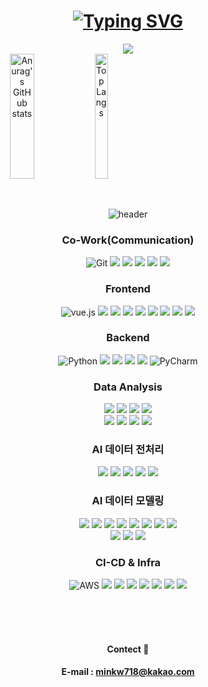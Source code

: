 <!-- README TITLE -->
<h1 align = "center">
  <a href="https://git.io/typing-svg"><img src="https://readme-typing-svg.demolab.com?font=Fira+Code&size=75&duration=1000&pause=500&color=31FF00&background=000000EE&center=true&multiline=true&width=1920&height=384&lines=Hello+World+!;+I'm+MinMessi+;Welcome+to+my+Devlog+GitHub+profile" alt="Typing SVG" /></a>
</h1>

<div align="center"> 
  <img src="https://profile-counter.glitch.me/<MinMessi>/count.svg">
  
  <!--
  [![Anurag's GitHub stats](https://github-readme-stats.vercel.app/api?username=MinMessi&show_icons=true&theme=dark)](https://github.com/anuraghazra/github-readme-stats)

  [![Top Langs](https://github-readme-stats.vercel.app/api/top-langs/?username=MinMessi&theme=dark)](https://github.com/anuraghazra/github-readme-stats)
  
  [![Top Langs](https://github-readme-stats.vercel.app/api/top-langs/?username=MinMessi&layout=compact&theme=white)](https://github.com/anuraghazra/github-readme-stats)
  -->

  <div style="display: flex; flex-direction: row;">
    <a href="https://github.com/anuraghazra/github-readme-stats">
      <img src="https://github-readme-stats.vercel.app/api?username=MinMessi&show_icons=true&theme=dark" alt="Anurag's GitHub stats" style="height: 200px; width: 49%"/>
    </a>
    <a href="https://github.com/anuraghazra/github-readme-stats">
      <img src="https://github-readme-stats.vercel.app/api/top-langs/?username=MinMessi&theme=dark&layout=compact&card_width=340" alt="Top Langs" style="height: 200px; width: 49%"/>
    </a>
  </div>


  <br/>
  
   <br/>


<!-- 공부중인 스킬셋 표현-->
![header](https://capsule-render.vercel.app/api?type=Cylinder&color=000000&height=50&text=🧑🏻‍💻My%20Studying%20Skill%20Set&fontColor=ffffff&fontSize=20)

### Co-Work(Communication)
![Git](https://img.shields.io/badge/Git-F05032?style=for-the-badge&logo=git&logoColor=white)
<img src="https://img.shields.io/badge/GitHub-181717?style=for-the-badge&logo=GitHub&logoColor=white"/>
<img src="https://img.shields.io/badge/gitkraken-179287?style=for-the-badge&logo=gitkraken&logoColor=white"/>
<img src="https://img.shields.io/badge/notion-%23000000?style=for-the-badge&logo=notion&logoColor=white"/> 
<img src="https://img.shields.io/badge/slack-%234A154B?style=for-the-badge&logo=slack&logoColor=white"/>
<img src="https://img.shields.io/badge/discord-5865F2?style=for-the-badge&logo=discord&logoColor=white"/>

### Frontend
![vue.js](https://img.shields.io/badge/vue.js-4FC08D?style=for-the-badge&logo=vue.js&logoColor=white) 
<img src="https://img.shields.io/badge/vuetify-%231867C0?style=for-the-badge&logo=vuetify&logoColor=white"/>
<img src="https://img.shields.io/badge/typescript-3178C6?style=for-the-badge&logo=typescript&logoColor=black"/>
<img src="https://img.shields.io/badge/axios-%235A29E4?style=for-the-badge&logo=axios&logoColor=white"/>
<img src="https://img.shields.io/badge/D3.js-F9A03C?style=for-the-badge&logo=d3.js&logoColor=white"/>
<img src="https://img.shields.io/badge/HTML-E34F26?style=for-the-badge&logo=html5&logoColor=white"/>
<img src="https://img.shields.io/badge/css-1572B6?style=for-the-badge&logo=css3&logoColor=white"/>
<img src="https://img.shields.io/badge/Javascript-ffb13b?style=for-the-badge&logo=javascript&logoColor=white"/>
<img src="https://img.shields.io/badge/VS%20Code-007ACC?style=for-the-badge&logo=visual-studio-code&logoColor=white"/>

### Backend
![Python](https://img.shields.io/badge/python-3776AB?style=for-the-badge&logo=python&logoColor=white)
<img src="https://img.shields.io/badge/Django-092E20?style=for-the-badge&logo=django&logoColor=white"/>
<img src="https://img.shields.io/badge/mysql-4479A1?style=for-the-badge&logo=mysql&logoColor=white"/>
<img src="https://img.shields.io/badge/redis-%23FF4438?style=for-the-badge&logo=redis&logoColor=white"/>
<img src="https://img.shields.io/badge/fastapi-%23009688?style=for-the-badge&logo=fastapi&logoColor=white"/>
![PyCharm](https://img.shields.io/badge/pycharm-%23000000?style=for-the-badge&logo=pycharm&logoColor=white)

### Data Analysis
<img src="https://img.shields.io/badge/pandas-150458?style=for-the-badge&logo=pandas&logoColor=white"/>
<img src="https://img.shields.io/badge/Requests-3776AB?style=for-the-badge&logo=python&logoColor=white"/>
<img src="https://img.shields.io/badge/BeautifulSoup-3776AB?style=for-the-badge&logo=beautifulsoup&logoColor=white"/>
<img src="https://img.shields.io/badge/OpenAI%20API-412991?style=for-the-badge&logo=openai&logoColor=white"/>

<br>
<img src="https://img.shields.io/badge/numpy-%23013243?style=for-the-badge&logo=numpy&logoColor=white"/>
<img src="https://img.shields.io/badge/Openpyxl-217346?style=for-the-badge&logo=microsoft-excel&logoColor=white"/>
<img src="https://img.shields.io/badge/SQLAlchemy-666699?style=for-the-badge&logo=sqlalchemy&logoColor=white"/>
<img src="https://img.shields.io/badge/Jupyter_Notebook-F37626?style=for-the-badge&logo=jupyter&logoColor=white"/>

### AI 데이터 전처리
<img src="https://img.shields.io/badge/Machine_Learning-FF6F00?style=for-the-badge&logo=machine-learning&logoColor=white"/>
<img src="https://img.shields.io/badge/Scikit--learn-F7931E?style=for-the-badge&logo=scikit-learn&logoColor=white"/>
<img src="https://img.shields.io/badge/MeCab-0568AE?style=for-the-badge&logo=MeCab&logoColor=white"/>
<img src="https://img.shields.io/badge/SentenceTransformers-37B6FF?style=for-the-badge&logo=sentence-transformers&logoColor=white"/>
<img src="https://img.shields.io/badge/OpenAI%20API-412991?style=for-the-badge&logo=openai&logoColor=white"/>

### AI 데이터 모델링
<img src="https://img.shields.io/badge/Deep_Learning-00599C?style=for-the-badge&logo=deep-learning&logoColor=white"/>
<img src="https://img.shields.io/badge/PyTorch-EE4C2C?style=for-the-badge&logo=PyTorch&logoColor=white"/>
<img src="https://img.shields.io/badge/Hugging%20Face-FFAE1A?style=for-the-badge&logo=hugging-face&logoColor=white"/>
<img src="https://img.shields.io/badge/Transformers-FF9900?style=for-the-badge&logo=transformers&logoColor=white"/>
<img src="https://img.shields.io/badge/PEFT-4A90E2?style=for-the-badge&logo=peft&logoColor=white"/>
<img src="https://img.shields.io/badge/W%26B-FFBE00?style=for-the-badge&logo=weights-and-biases&logoColor=white"/>
<img src="https://img.shields.io/badge/LLama-7289DA?style=for-the-badge&logo=llama&logoColor=white"/>
<img src="https://img.shields.io/badge/Google%20Colab-F9AB00?style=for-the-badge&logo=google-colab&logoColor=white"/>

<br>
<img src="https://img.shields.io/badge/Deep_Learning-00599C?style=for-the-badge&logo=deep-learning&logoColor=white"/>
<img src="https://img.shields.io/badge/TensorFlow-FF6F00?style=for-the-badge&logo=tensorflow&logoColor=white"/>
<img src="https://img.shields.io/badge/Keras-D00000?style=for-the-badge&logo=keras&logoColor=white"/>

### CI-CD & Infra
![AWS](https://img.shields.io/badge/AWS-232F3E?style=for-the-badge&logo=amazonwebservices&logoColor=white)
<img src="https://img.shields.io/badge/AWS_EC2-FF9900?style=for-the-badge&logo=amazon-ec2&logoColor=white"/>
<img src="https://img.shields.io/badge/AWS_S3-569A31?style=for-the-badge&logo=amazon-s3&logoColor=white"/>
<img src="https://img.shields.io/badge/GitHub-181717?style=for-the-badge&logo=GitHub&logoColor=white"/>
<img src="https://img.shields.io/badge/github%20actions-2088FF?style=for-the-badge&logo=github-actions&logoColor=white"/>
<img src="https://img.shields.io/badge/docker-%232496ED?style=for-the-badge&logo=docker&logoColor=white"/>
<img src="https://img.shields.io/badge/WSL-0078D6?style=for-the-badge&logo=windows&logoColor=white"/>
<img src="https://img.shields.io/badge/Ubuntu-E95420?style=for-the-badge&logo=ubuntu&logoColor=white"/>



<br/>
<br/>
<br/>

#### Contect :e-mail:
#### E-mail : minkw718@kakao.com
